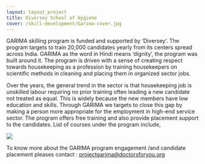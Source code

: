 ```yaml
---
layout: layout_project
title: Diversey School of Hygiene
cover: /skill-development/Garima-cover.jpg
---
```


GARIMA skilling program is funded and supported by ‘Diversey’. The program targets to train 20,000 candidates yearly from its centers spread across India. GARIMA as the word in Hindi means ‘dignity’, the program was built around it. The program is driven with a sense of creating respect towards housekeeping as a profession by training housekeepers on scientific methods in cleaning and placing them in organized sector jobs.

Over the years, the general trend in the sector is that housekeeping job is unskilled labour requiring no prior training often leading a new candidate not treated as equal. This is widely because the new members have low education and skills. Through GARIMA we targets to close this gap by making a person more appropriate for the employment in high-end service sector. The program offers free training and also provide placement support to the candidates. List of courses under the program include,

![](/assets/media/skill-development/garima-comp.jpg)

To know more about the GARIMA program engagement /and candidate placement pleases contact : projectgarima@doctorsforyou.org
